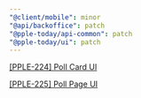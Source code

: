 ```yaml
---
"@client/mobile": minor
"@api/backoffice": patch
"@pple-today/api-common": patch
"@pple-today/ui": patch
---
```


[[PPLE-224] Poll Card UI](https://linear.app/snts/issue/PPLE-224/poll-card-ui)

[[PPLE-225] Poll Page UI](https://linear.app/snts/issue/PPLE-225/poll-card-detail-page-ui)

